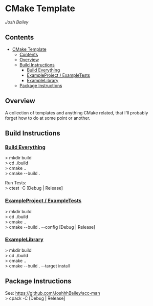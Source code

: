 # CMake Template
*Josh Bailey*<br />

## Contents
- [CMake Template](#cmake-template)
  - [Contents](#contents)
  - [Overview](#overview)
  - [Build Instructions](#build-instructions)
    - [Build Everything](#build-everything)
    - [ExampleProject / ExampleTests](#exampleproject--exampletests)
    - [ExampleLibrary](#examplelibrary)
  - [Package Instructions](#package-instructions)

## Overview
A collection of templates and anything CMake related, that I'll probably forget how to do at some point or another.

## Build Instructions

### <u>Build Everything</u>
\> mkdir build<br/>
\> cd ./build<br/>
\> cmake ..<br/>
\> cmake --build .<br/>

Run Tests:<br/>
\> ctest -C [Debug | Release]


### <u>ExampleProject / ExampleTests</u>
\> mkdir build<br/>
\> cd ./build<br/>
\> cmake ..<br/>
\> cmake --build . --config [Debug | Release]<br/>

### <u>ExampleLibrary</u>
\> mkdir build<br/>
\> cd ./build<br/>
\> cmake ..<br/>
\> cmake --build . --target install

## Package Instructions
See: https://github.com/JoshhhBailey/acc-man<br/>
\> cpack -C [Debug | Release]